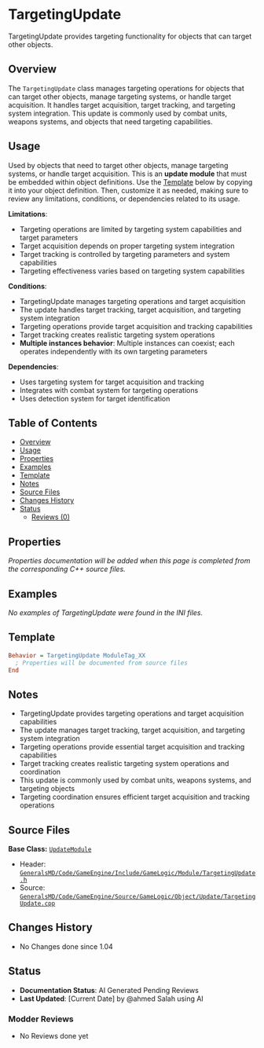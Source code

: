 # TargetingUpdate

TargetingUpdate provides targeting functionality for objects that can target other objects.

## Overview

The `TargetingUpdate` class manages targeting operations for objects that can target other objects, manage targeting systems, or handle target acquisition. It handles target acquisition, target tracking, and targeting system integration. This update is commonly used by combat units, weapons systems, and objects that need targeting capabilities.

## Usage

Used by objects that need to target other objects, manage targeting systems, or handle target acquisition. This is an **update module** that must be embedded within object definitions. Use the [Template](#template) below by copying it into your object definition. Then, customize it as needed, making sure to review any limitations, conditions, or dependencies related to its usage.

**Limitations**:
- Targeting operations are limited by targeting system capabilities and target parameters
- Target acquisition depends on proper targeting system integration
- Target tracking is controlled by targeting parameters and system capabilities
- Targeting effectiveness varies based on targeting system capabilities

**Conditions**:
- TargetingUpdate manages targeting operations and target acquisition
- The update handles target tracking, target acquisition, and targeting system integration
- Targeting operations provide target acquisition and tracking capabilities
- Target tracking creates realistic targeting system operations
- **Multiple instances behavior**: Multiple instances can coexist; each operates independently with its own targeting parameters

**Dependencies**:
- Uses targeting system for target acquisition and tracking
- Integrates with combat system for targeting operations
- Uses detection system for target identification

## Table of Contents

- [Overview](#overview)
- [Usage](#usage)
- [Properties](#properties)
- [Examples](#examples)
- [Template](#template)
- [Notes](#notes)
- [Source Files](#source-files)
- [Changes History](#changes-history)
- [Status](#status)
  - [Reviews (0)](#modder-reviews)

## Properties

*Properties documentation will be added when this page is completed from the corresponding C++ source files.*

## Examples

*No examples of TargetingUpdate were found in the INI files.*

## Template

```ini
Behavior = TargetingUpdate ModuleTag_XX
  ; Properties will be documented from source files
End
```

## Notes

- TargetingUpdate provides targeting operations and target acquisition capabilities
- The update manages target tracking, target acquisition, and targeting system integration
- Targeting operations provide essential target acquisition and tracking capabilities
- Target tracking creates realistic targeting system operations and coordination
- This update is commonly used by combat units, weapons systems, and targeting objects
- Targeting coordination ensures efficient target acquisition and tracking operations

## Source Files

**Base Class:** [`UpdateModule`](../../GeneralsMD/Code/GameEngine/Include/GameLogic/Module/UpdateModule.h)

- Header: [`GeneralsMD/Code/GameEngine/Include/GameLogic/Module/TargetingUpdate.h`](../../GeneralsMD/Code/GameEngine/Include/GameLogic/Module/TargetingUpdate.h)
- Source: [`GeneralsMD/Code/GameEngine/Source/GameLogic/Object/Update/TargetingUpdate.cpp`](../../GeneralsMD/Code/GameEngine/Source/GameLogic/Object/Update/TargetingUpdate.cpp)

## Changes History

- No Changes done since 1.04

## Status

- **Documentation Status**: AI Generated Pending Reviews 
- **Last Updated**: [Current Date] by @ahmed Salah using AI

### Modder Reviews 
- No Reviews done yet